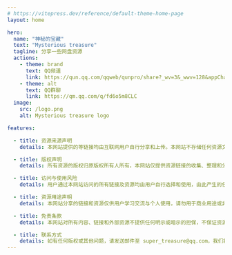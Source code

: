 ```yaml
---
# https://vitepress.dev/reference/default-theme-home-page
layout: home

hero:
  name: "神秘的宝藏"
  text: "Mysterious treasure"
  tagline: 分享一些网盘资源
  actions:
    - theme: brand
      text: QQ频道
      link: https://qun.qq.com/qqweb/qunpro/share?_wv=3&_wwv=128&appChannel=share&inviteCode=2lkdjYKJ2VN&businessType=9&jumpsource=shorturl#/out
    - theme: alt
      text: QQ群聊
      link: https://qm.qq.com/q/fd6o5m8CLC
  image:
    src: /logo.png
    alt: Mysterious treasure logo

features:

  - title: 资源来源声明
    details: 本网站提供的等链接均由互联网用户自行分享和上传。本网站不存储任何资源文件，也不对资源内容的合法性、准确性、完整性、有效性承担任何责任。

  - title: 版权声明
    details: 所有资源的版权归原版权所有人所有，本网站仅提供资源链接的收集、整理和分享，不对资源的实际内容负有任何责任。如果您是某个资源的版权所有者，并认为本站分享的链接侵犯了您的合法权益，请通过联系邮箱与我们联系，我们将在核实后第一时间移除相关链接。

  - title: 访问与使用风险
    details: 用户通过本网站访问的所有链接及资源均由用户自行选择和使用，由此产生的任何直接或间接损失（包括但不限于版权纠纷、设备损坏、病毒感染等），本网站概不负责。

  - title: 资源用途声明
    details: 本网站分享的链接和资源仅供用户学习交流与个人使用，请勿用于商业用途或非法传播。任何用户使用资源所造成的后果，均由使用者自行承担，与本网站无关。

  - title: 免责条款
    details: 本网站对所有内容、链接和外部资源不提供任何明示或暗示的担保，不保证资源的有效性、稳定性、安全性和完整性。

  - title: 联系方式
    details: 如有任何版权或其他问题，请发送邮件至 super_treasure@qq.com，我们将在收到通知后及时处理。
---
```


